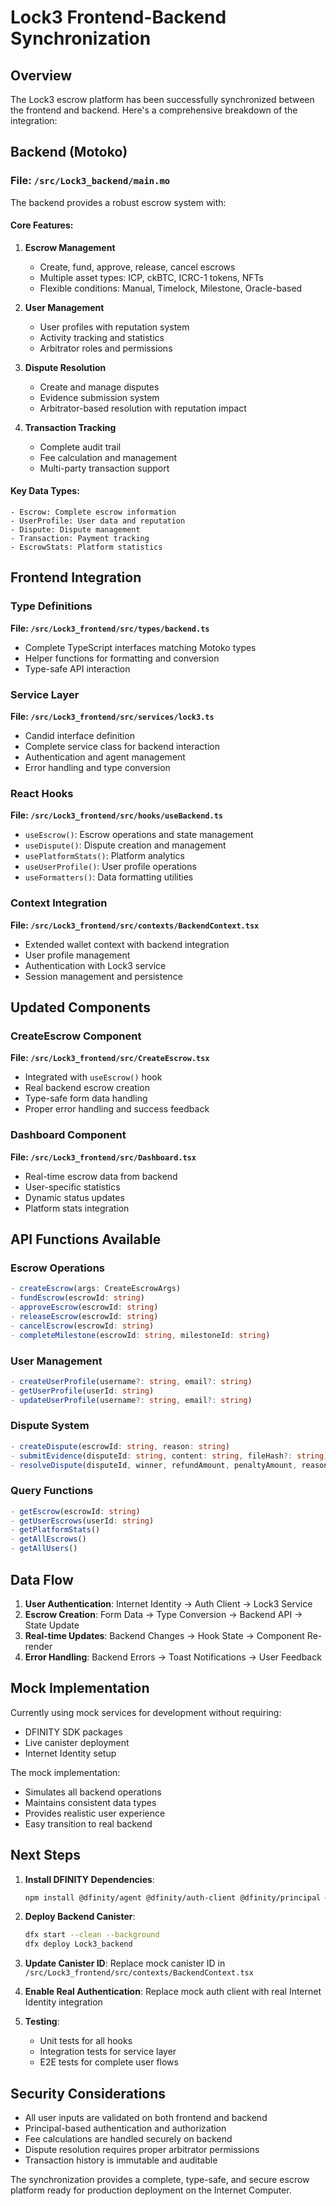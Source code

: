 # Lock3 Frontend-Backend Synchronization

## Overview
The Lock3 escrow platform has been successfully synchronized between the frontend and backend. Here's a comprehensive breakdown of the integration:

## Backend (Motoko)
### File: `/src/Lock3_backend/main.mo`

The backend provides a robust escrow system with:

#### Core Features:
1. **Escrow Management**
   - Create, fund, approve, release, cancel escrows
   - Multiple asset types: ICP, ckBTC, ICRC-1 tokens, NFTs
   - Flexible conditions: Manual, Timelock, Milestone, Oracle-based

2. **User Management**
   - User profiles with reputation system
   - Activity tracking and statistics
   - Arbitrator roles and permissions

3. **Dispute Resolution**
   - Create and manage disputes
   - Evidence submission system
   - Arbitrator-based resolution with reputation impact

4. **Transaction Tracking**
   - Complete audit trail
   - Fee calculation and management
   - Multi-party transaction support

#### Key Data Types:
```motoko
- Escrow: Complete escrow information
- UserProfile: User data and reputation
- Dispute: Dispute management
- Transaction: Payment tracking
- EscrowStats: Platform statistics
```

## Frontend Integration

### Type Definitions
**File: `/src/Lock3_frontend/src/types/backend.ts`**
- Complete TypeScript interfaces matching Motoko types
- Helper functions for formatting and conversion
- Type-safe API interaction

### Service Layer
**File: `/src/Lock3_frontend/src/services/lock3.ts`**
- Candid interface definition
- Complete service class for backend interaction
- Authentication and agent management
- Error handling and type conversion

### React Hooks
**File: `/src/Lock3_frontend/src/hooks/useBackend.ts`**
- `useEscrow()`: Escrow operations and state management
- `useDispute()`: Dispute creation and management
- `usePlatformStats()`: Platform analytics
- `useUserProfile()`: User profile operations
- `useFormatters()`: Data formatting utilities

### Context Integration
**File: `/src/Lock3_frontend/src/contexts/BackendContext.tsx`**
- Extended wallet context with backend integration
- User profile management
- Authentication with Lock3 service
- Session management and persistence

## Updated Components

### CreateEscrow Component
**File: `/src/Lock3_frontend/src/CreateEscrow.tsx`**
- Integrated with `useEscrow()` hook
- Real backend escrow creation
- Type-safe form data handling
- Proper error handling and success feedback

### Dashboard Component
**File: `/src/Lock3_frontend/src/Dashboard.tsx`**
- Real-time escrow data from backend
- User-specific statistics
- Dynamic status updates
- Platform stats integration

## API Functions Available

### Escrow Operations
```typescript
- createEscrow(args: CreateEscrowArgs)
- fundEscrow(escrowId: string)
- approveEscrow(escrowId: string)
- releaseEscrow(escrowId: string)
- cancelEscrow(escrowId: string)
- completeMilestone(escrowId: string, milestoneId: string)
```

### User Management
```typescript
- createUserProfile(username?: string, email?: string)
- getUserProfile(userId: string)
- updateUserProfile(username?: string, email?: string)
```

### Dispute System
```typescript
- createDispute(escrowId: string, reason: string)
- submitEvidence(disputeId: string, content: string, fileHash?: string)
- resolveDispute(disputeId, winner, refundAmount, penaltyAmount, reasoning)
```

### Query Functions
```typescript
- getEscrow(escrowId: string)
- getUserEscrows(userId: string)
- getPlatformStats()
- getAllEscrows()
- getAllUsers()
```

## Data Flow

1. **User Authentication**: Internet Identity → Auth Client → Lock3 Service
2. **Escrow Creation**: Form Data → Type Conversion → Backend API → State Update
3. **Real-time Updates**: Backend Changes → Hook State → Component Re-render
4. **Error Handling**: Backend Errors → Toast Notifications → User Feedback

## Mock Implementation

Currently using mock services for development without requiring:
- DFINITY SDK packages
- Live canister deployment
- Internet Identity setup

The mock implementation:
- Simulates all backend operations
- Maintains consistent data types
- Provides realistic user experience
- Easy transition to real backend

## Next Steps

1. **Install DFINITY Dependencies**:
   ```bash
   npm install @dfinity/agent @dfinity/auth-client @dfinity/principal @dfinity/candid
   ```

2. **Deploy Backend Canister**:
   ```bash
   dfx start --clean --background
   dfx deploy Lock3_backend
   ```

3. **Update Canister ID**:
   Replace mock canister ID in `/src/Lock3_frontend/src/contexts/BackendContext.tsx`

4. **Enable Real Authentication**:
   Replace mock auth client with real Internet Identity integration

5. **Testing**:
   - Unit tests for all hooks
   - Integration tests for service layer
   - E2E tests for complete user flows

## Security Considerations

- All user inputs are validated on both frontend and backend
- Principal-based authentication and authorization
- Fee calculations are handled securely on backend
- Dispute resolution requires proper arbitrator permissions
- Transaction history is immutable and auditable

The synchronization provides a complete, type-safe, and secure escrow platform ready for production deployment on the Internet Computer.
